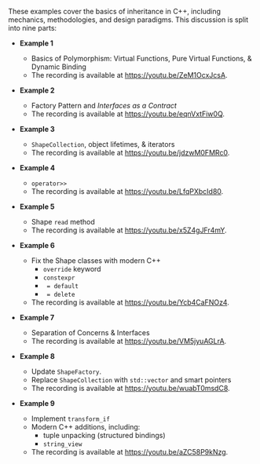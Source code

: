 These examples cover the basics of inheritance in C++, including mechanics,
methodologies, and design paradigms. This discussion is split into nine parts:

  - **Example 1**
    - Basics of Polymorphism: Virtual Functions, Pure Virtual Functions, &
      Dynamic Binding
    - The recording is available at <https://youtu.be/ZeM1OcxJcsA>.

  - **Example 2**
    - Factory Pattern and *Interfaces as a Contract*
    - The recording is available at <https://youtu.be/eqnVxtFiw0Q>.

  - **Example 3**
    - `ShapeCollection`, object lifetimes, & iterators
    - The recording is available at <https://youtu.be/jdzwM0FMRc0>.

  - **Example 4** 
    - `operator>>`
    - The recording is available at <https://youtu.be/LfqPXbcId80>.

  - **Example 5**
    - Shape `read` method
    - The recording is available at <https://youtu.be/x5Z4gJFr4mY>.

  - **Example 6** 
    - Fix the Shape classes with modern C++
      - `override` keyword
      - `constexpr`
      - ` = default`
      - ` = delete`
    - The recording is available at <https://youtu.be/Ycb4CaFNOz4>.

  - **Example 7**
    - Separation of Concerns & Interfaces
    - The recording is available at <https://youtu.be/VM5jyuAGLrA>.

 - **Example 8**
   - Update `ShapeFactory`.
   - Replace `ShapeCollection` with `std::vector` and smart pointers
   - The recording is available at <https://youtu.be/wuabT0msdC8>.

 - **Example 9**
    - Implement `transform_if`
    - Modern C++ additions, including:
      -  tuple unpacking (structured bindings)
      - `string_view`
    - The recording is available at <https://youtu.be/aZC58P9kNzg>.


